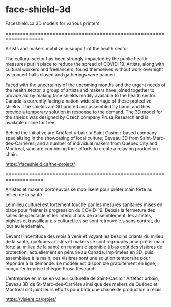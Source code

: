 # face-shield-3d
 Faceshield.ca 3D models for various printers
 
===================================================================

Artists and makers mobilize in support of the health sector

The cultural sector has been strongly impacted by the public health measures put in place to reduce the spread of COVID-19. Artists, along with cultural workers and freelancers, found themselves without work overnight as concert halls closed and gatherings were banned.

Faced with the uncertainty of the upcoming months and the urgent needs of the health sector, a group of artists and makers have joined together to provide aid by making face shields readily available to the health sector. Canada is currently facing a nation-wide shortage of these protective shields. The shields are 3D printed and assembled by hand, and they provide a temporary solution in response to the demand. The 3D model for the shields was designed by Czech company Prusa Research and is available online for free.

Behind the initiative are Artéfact urbain, a Saint Casimir-based company specializing in the showcasing of local culture; Deveau 3D from Saint-Marc-des-Carrières; and a number of individual makers from Québec City and Montréal, who are combining their efforts to create a relaying production chain.

https://faceshield.ca/the-project/

===================================================================

Artistes et makers portneuvois se mobilisent pour prêter main forte au milieu de la santé

Le milieu culturel est fortement touché par les mesures sanitaires mises en place pour freiner la progression du COVID-19. Depuis la fermeture des salles de spectacle et les interdictions de rassemblement, les artistes, pigistes et travailleur.e.s culturel.le.s se sont retrouvé.e.s sans contrat, du jour au lendemain.

Devant l’incertitude des mois à venir et voyant les besoins criants du milieu de la santé, quelques artistes et makers se sont regroupés pour prêter main forte au milieu de la santé en rendant disponible à bas coût des visières de protection, actuellement en pénurie au Canada. Imprimées en 3D, puis assemblées à la main, ces visières sont une solution temporaire pour répondre à la demande. Le modèle est disponible gratuitement en ligne, conçu l’entreprise tchèque Prusa Research.

L’entreprise en mise en valeur culturelle de Saint-Casimir Artéfact urbain, Deveau 3D de St-Marc-des-Carrière ainsi que des makers de Québec et Montréal ont joint leurs efforts pour bâtir une chaîne de production à relais.

https://visiere.ca/projet/
